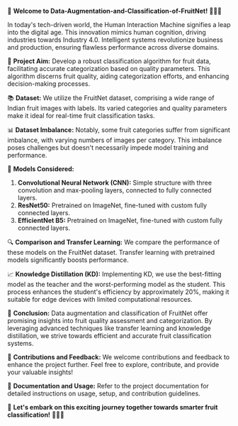 🌟 **Welcome to Data-Augmentation-and-Classification-of-FruitNet!** 🍎🍌🍊

In today's tech-driven world, the Human Interaction Machine signifies a leap into the digital age. This innovation mimics human cognition, driving industries towards Industry 4.0. Intelligent systems revolutionize business and production, ensuring flawless performance across diverse domains.

🎯 **Project Aim:**
Develop a robust classification algorithm for fruit data, facilitating accurate categorization based on quality parameters. This algorithm discerns fruit quality, aiding categorization efforts, and enhancing decision-making processes.

📚 **Dataset:**
We utilize the FruitNet dataset, comprising a wide range of Indian fruit images with labels. Its varied categories and quality parameters make it ideal for real-time fruit classification tasks.

📊 **Dataset Imbalance:**
Notably, some fruit categories suffer from significant imbalance, with varying numbers of images per category. This imbalance poses challenges but doesn't necessarily impede model training and performance.

🧠 **Models Considered:**
1. **Convolutional Neural Network (CNN):** Simple structure with three convolution and max-pooling layers, connected to fully connected layers.
2. **ResNet50:** Pretrained on ImageNet, fine-tuned with custom fully connected layers.
3. **EfficientNet B5:** Pretrained on ImageNet, fine-tuned with custom fully connected layers.

🔍 **Comparison and Transfer Learning:**
We compare the performance of these models on the FruitNet dataset. Transfer learning with pretrained models significantly boosts performance.

📈 **Knowledge Distillation (KD):**
Implementing KD, we use the best-fitting model as the teacher and the worst-performing model as the student. This process enhances the student's efficiency by approximately 20%, making it suitable for edge devices with limited computational resources.

🚀 **Conclusion:**
Data augmentation and classification of FruitNet offer promising insights into fruit quality assessment and categorization. By leveraging advanced techniques like transfer learning and knowledge distillation, we strive towards efficient and accurate fruit classification systems.

🙌 **Contributions and Feedback:**
We welcome contributions and feedback to enhance the project further. Feel free to explore, contribute, and provide your valuable insights!

📝 **Documentation and Usage:**
Refer to the project documentation for detailed instructions on usage, setup, and contribution guidelines.

🌟 **Let's embark on this exciting journey together towards smarter fruit classification!** 🍇🍍🍓
